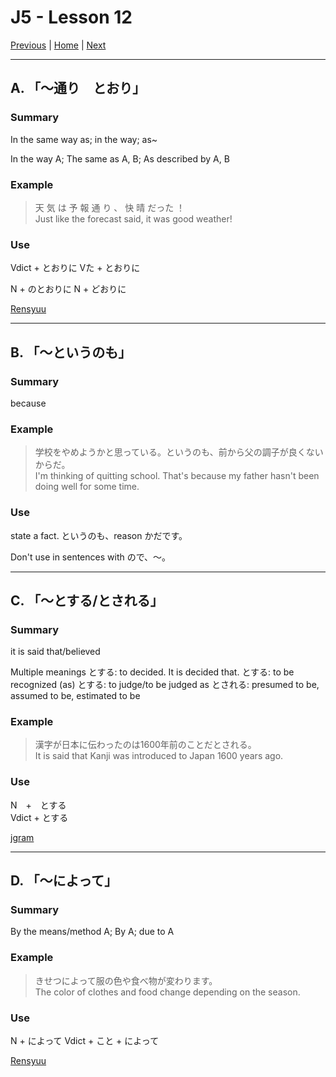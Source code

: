 # J5 - Lesson 12

[Previous](https://codywahl.github.io/JapaneseLanguageSchoolNotes/pages/J5/l11) | [Home](https://codywahl.github.io/JapaneseLanguageSchoolNotes) | [Next](https://codywahl.github.io/JapaneseLanguageSchoolNotes/pages/J5/l13)

* * *
## A. 「～通り　とおり」

### Summary
In the same way as; in the way; as~

In the way A; The same as A, B; As described by A, B

### Example

> 天 気 は 予 報 通 り 、 快 晴 だった ！    
> Just like the forecast said, it was good weather!   

### Use
Vdict + とおりに
Vた + とおりに

N + のとおりに
N + どおりに

[Rensyuu](https://www.renshuu.org/grammar/283/%E9%80%9A%E3%81%A8%E3%81%8A%E3%82%8A%C2%A0%EF%BC%8F%C2%A0%E9%80%9A%E3%81%A9%E3%81%8A%E3%82%8A%C2%A0)

* * *

## B. 「～というのも」

### Summary
because

### Example

> 学校をやめようかと思っている。というのも、前から父の調子が良くないからだ。  
> I'm thinking of quitting school. That's because my father hasn't been doing well for some time.  

### Use
state a fact. というのも、reason かだです。

Don't use in sentences with ので、～。


* * *

## C. 「～とする/とされる」

### Summary
it is said that/believed

Multiple meanings
とする: to decided. It is decided that.
とする: to be recognized (as)
とする: to judge/to be judged as
とされる: presumed to be, assumed to be, estimated to be

### Example

> 漢字が日本に伝わったのは1600年前のことだとされる。   
> It is said that Kanji was introduced to Japan 1600 years ago.

### Use
N　+　とする  
Vdict + とする  

[jgram](http://jgram.org/pages/viewOne.php?tagE=tosuru)

* * *
## D. 「～によって」

### Summary
By the means/method A; By A; due to A

### Example

> きせつによって服の色や食べ物が変わります。   
> The color of clothes and food change depending on the season.

### Use
N + によって
Vdict + こと + によって

[Rensyuu](https://www.renshuu.org/grammar/241/%E3%81%AB%E3%82%88%E3%81%A3%E3%81%A6%C2%A0/%C2%A0%E3%81%AB%E3%82%88%E3%82%8A%C2%A0/%C2%A0%E3%81%AB%C2%A0%E3%82%88%E3%82%8B%C2%A0)